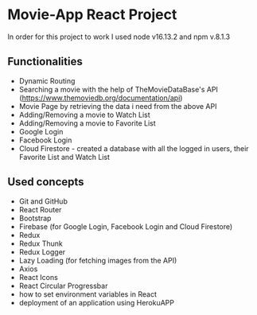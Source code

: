 # Movie-App React Project

In order for this project to work I used node v16.13.2 and npm v.8.1.3

## Functionalities

- Dynamic Routing
- Searching a movie with the help of TheMovieDataBase's API (https://www.themoviedb.org/documentation/api)
- Movie Page by retrieving the data i need from the above API
- Adding/Removing a movie to Watch List
- Adding/Removing a movie to Favorite List
- Google Login 
- Facebook Login 
- Cloud Firestore - created a database with all the logged in users, their Favorite List and Watch List

## Used concepts

- Git and GitHub
- React Router
- Bootstrap
- Firebase (for Google Login, Facebook Login and Cloud Firestore)
- Redux
- Redux Thunk
- Redux Logger
- Lazy Loading (for fetching images from the API)
- Axios
- React Icons
- React Circular Progressbar
- how to set environment variables in React
- deployment of an application using HerokuAPP
